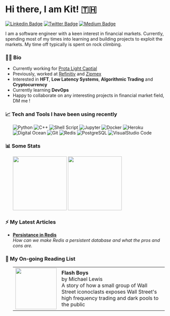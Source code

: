 # Hi there, I am Kit! 🇹🇭


[![Linkedin Badge](https://img.shields.io/badge/-LinkedIn-0e76a8?style=flat-square&logo=Linkedin&logoColor=white)](https://www.linkedin.com/in/krittaboon-tantikarun-172634103)
[![Twitter Badge](https://img.shields.io/badge/-Twitter-00acee?style=flat-square&logo=Twitter&logoColor=white)](https://twitter.com/ktantikarun)
[![Medium Badge](https://img.shields.io/badge/medium-%2312100E.svg?&style=for-square&logo=medium&logoColor=white)](https://ktantikarun.medium.com/)

I am a software engineer with a keen interest in financial markets. Currently, spending most of my times into learning and building projects to exploit the markets. My time off typically is spent on rock climbing.



### 🧑‍💻 Bio

- Currently working for <a href="https://protalightcap.com/">Prota Light Captial</a>
- Previously, worked at <a href="https://www.refinitiv.com/en">Refinitiv</a> and <a href="https://www.zipmex.com">Zipmex</a>
- Interested in <b>HFT</b>, <b>Low Latency Systems</b>, <b>Algorithmic Trading</b> and <b>Cryptocurrency</b>
- Currently learning <b>DevOps</b>
- Happy to collaborate on any interesting projects in financial market field, DM me !

### 📈  Tech and Tools I have been using recently

<ul>
<p>
  <img alt="Python" src="https://img.shields.io/badge/-Python-45b8d8?style=flat-square&logo=python&logoColor=white" />
  <img alt="C++" src="https://img.shields.io/badge/C%2B%2B-00599C?style=flat-square&logo=c%2B%2B&logoColor=white" /> 
  <img alt="Shell Script" src="https://img.shields.io/badge/Shell_Script-121011?style=flat-square&logo=gnu-bash&logoColor=white" />
  <img alt="Jupyter" src="https://img.shields.io/badge/Jupyter-13aa52?style=flat-square&logo=jupyter&logoColor=white" />
  <img alt="Docker" src="https://img.shields.io/badge/-Docker-46a2f1?style=flat-square&logo=docker&logoColor=white" />
  <img alt="Heroku" src="https://img.shields.io/badge/-Heroku-430098?style=flat-square&logo=heroku&logoColor=white" />
  <img alt="Digital Ocean" src="https://img.shields.io/badge/Digital_Ocean-0080FF?style=flat-square&logo=DigitalOcean&logoColor=white" />
  <img alt="Git" src="https://img.shields.io/badge/-Git-F05032?style=flat-square&logo=git&logoColor=white" />
  <img alt="Redis" src="https://img.shields.io/badge/redis-%23DD0031.svg?&style=flat-square&logo=redis&logoColor=white" />
  <img alt="PostgreSQL" src="https://img.shields.io/badge/PostgreSQL-316192?style=flat-square&logo=postgresql&logoColor=white" />
  <img alt="VisualStudio Code" src="https://img.shields.io/badge/Visual_Studio_Code-0078D4?style=flat-square&logo=visual%20studio%20code&logoColor=white" />
</p>
</ul>


### 📊 Some Stats
<ul>
  <p>
    <img height="170em" src="https://leetcard.jacoblin.cool/ktantikarun?theme=light&font=Karma&ext=contest" />
    <img height="170em" src="https://github-readme-stats.vercel.app/api/top-langs/?username=ktantikarun&exclude_repo=KNN-Image-Classification&show_icons=true&hide_border=true&layout=compact&langs_count=8"/>
  </p>
</ul>


### ⚡ My Latest Articles
<ul>
  <li><a href="https://medium.com/@krittaboon.t/persistance-in-redis-931768face32"><b>Persistance in Redis</b></a><br/><i>How can we make Redis a persistent database and what the pros and cons are.</i></li>
</ul>

### 📓 My On-going Reading List
<ul>
  <table border="0">
    <tr>
      <td width="120em">
        <img height="130em" src="https://m.media-amazon.com/images/I/41C3LHEK5TL.jpg">
      </td>
      <td>
        <b>Flash Boys</b><br>
        by Michael Lewis<br>
        A story of how a small group of Wall Street iconoclasts exposes Wall Street's high frequency trading and dark pools to the public
      </td>
  </table>
</ul>
